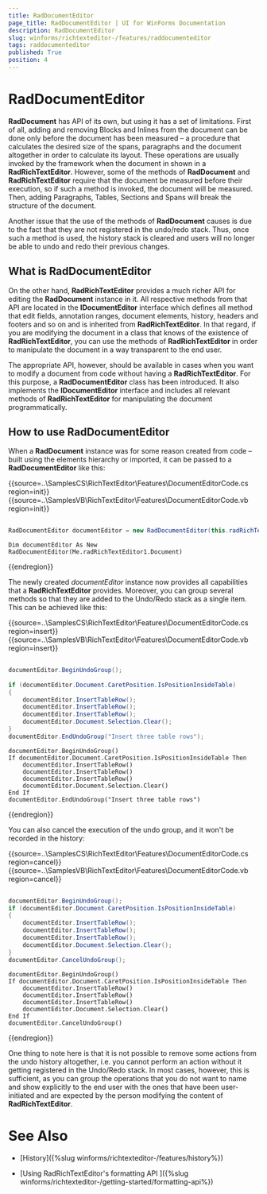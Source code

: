 ```yaml
---
title: RadDocumentEditor
page_title: RadDocumentEditor | UI for WinForms Documentation
description: RadDocumentEditor
slug: winforms/richtexteditor-/features/raddocumenteditor
tags: raddocumenteditor
published: True
position: 4
---
```


# RadDocumentEditor



__RadDocument__ has API of its own, but using it has a set of limitations. First of all, adding and removing Blocks and  Inlines from the document can be done only before the document has been measured – a procedure that calculates the desired size of the spans, paragraphs and the document altogether in order to calculate its layout. These operations are usually invoked by the framework when the document in shown in a __RadRichTextEditor__. However, some of the methods of __RadDocument__ and __RadRichTextEditor__ require that the document be measured before their execution, so if such a method is invoked, the document will be measured. Then, adding Paragraphs, Tables, Sections and Spans will break the structure of the document.
      

Another issue that the use of the methods of __RadDocument__ causes is due to the fact that they are not registered in the undo/redo stack. Thus, once such a method is used, the history stack is cleared and users will no longer be able to undo and redo their previous changes.
      

## What is RadDocumentEditor

On the other hand, __RadRichTextEditor__ provides a much richer API for editing the __RadDocument__ instance in it. All respective methods from that API are located in the __IDocumentEditor__ interface which defines all method that edit fields, annotation ranges, document elements, history, headers and footers and so on and is inherited from __RadRichTextEditor__. In that regard, if you are modifying the document in a class that knows of the existence of __RadRichTextEditor__, you can use the methods of __RadRichTextEditor__ in order to manipulate the document in a way transparent to the end user.
        

The appropriate API, however, should be available in cases when you want to modify a document from code without having a __RadRichTextEditor__. For this purpose, a __RadDocumentEditor__ class has been introduced. It also implements the __IDocumentEditor__ interface and includes all relevant methods of __RadRichTextEditor__ for manipulating the document programmatically.
        

## How to use RadDocumentEditor

When a __RadDocument__ instance was for some reason created from code – built using the elements hierarchy or imported, it can be passed to a __RadDocumentEditor__ like this:

{{source=..\SamplesCS\RichTextEditor\Features\DocumentEditorCode.cs region=init}} 
{{source=..\SamplesVB\RichTextEditor\Features\DocumentEditorCode.vb region=init}} 

````C#
            
RadDocumentEditor documentEditor = new RadDocumentEditor(this.radRichTextEditor1.Document);

````
````VB.NET
Dim documentEditor As New RadDocumentEditor(Me.radRichTextEditor1.Document)

````

{{endregion}} 


The newly created *documentEditor* instance now provides all capabilities that a  __RadRichTextEditor__ provides. Moreover, you can group several methods so that they are added to the Undo/Redo stack as a single item. This can be achieved like this:

{{source=..\SamplesCS\RichTextEditor\Features\DocumentEditorCode.cs region=insert}} 
{{source=..\SamplesVB\RichTextEditor\Features\DocumentEditorCode.vb region=insert}} 

````C#
    
documentEditor.BeginUndoGroup();
    
if (documentEditor.Document.CaretPosition.IsPositionInsideTable)
{
    documentEditor.InsertTableRow();
    documentEditor.InsertTableRow();
    documentEditor.InsertTableRow();
    documentEditor.Document.Selection.Clear();
}
documentEditor.EndUndoGroup("Insert three table rows");

````
````VB.NET
documentEditor.BeginUndoGroup()
If documentEditor.Document.CaretPosition.IsPositionInsideTable Then
    documentEditor.InsertTableRow()
    documentEditor.InsertTableRow()
    documentEditor.InsertTableRow()
    documentEditor.Document.Selection.Clear()
End If
documentEditor.EndUndoGroup("Insert three table rows")

````

{{endregion}} 


You can also cancel the execution of the undo group, and it won't be recorded in the history:

{{source=..\SamplesCS\RichTextEditor\Features\DocumentEditorCode.cs region=cancel}} 
{{source=..\SamplesVB\RichTextEditor\Features\DocumentEditorCode.vb region=cancel}} 

````C#
    
documentEditor.BeginUndoGroup();
if (documentEditor.Document.CaretPosition.IsPositionInsideTable)
{
    documentEditor.InsertTableRow();
    documentEditor.InsertTableRow();
    documentEditor.InsertTableRow();
    documentEditor.Document.Selection.Clear();
}
documentEditor.CancelUndoGroup();

````
````VB.NET
documentEditor.BeginUndoGroup()
If documentEditor.Document.CaretPosition.IsPositionInsideTable Then
    documentEditor.InsertTableRow()
    documentEditor.InsertTableRow()
    documentEditor.InsertTableRow()
    documentEditor.Document.Selection.Clear()
End If
documentEditor.CancelUndoGroup()

````

{{endregion}} 

One thing to note here is that it is not possible to remove some actions from the undo history altogether, i.e. you cannot perform an action without it getting registered in the Undo/Redo stack. In most cases, however, this is sufficient, as you can group the operations that you do not want to name and show explicitly to the end user with the ones that have been user-initiated and are expected by the person modifying the content of __RadRichTextEditor__.
        

# See Also

 * [History]({%slug winforms/richtexteditor-/features/history%})

 * [Using RadRichTextEditor's formatting API ]({%slug winforms/richtexteditor-/getting-started/formatting-api%})

